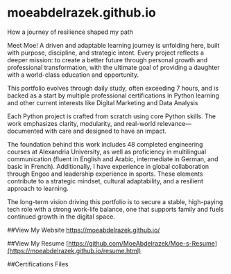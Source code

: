 # moeabdelrazek.github.io
How a journey of resilience shaped my path

Meet Moe!
A driven and adaptable learning journey is unfolding here, built with purpose, discipline, and strategic intent. Every project reflects a deeper mission: to create a better future through personal growth and professional transformation, with the ultimate goal of providing a daughter with a world-class education and opportunity.

This portfolio evolves through daily study, often exceeding 7 hours, and is backed as a start by multiple professional certifications in Python learning and other current interests like Digital Marketing and Data Analysis

Each Python project is crafted from scratch using core Python skills. The work emphasizes clarity, modularity, and real-world relevance—documented with care and designed to have an impact.

The foundation behind this work includes 48 completed engineering courses at Alexandria University, as well as proficiency in multilingual communication (fluent in English and Arabic, intermediate in German, and basic in French). Additionally, I have experience in global collaboration through Engoo and leadership experience in sports. These elements contribute to a strategic mindset, cultural adaptability, and a resilient approach to learning.

The long-term vision driving this portfolio is to secure a stable, high-paying tech role with a strong work-life balance, one that supports family and fuels continued growth in the digital space.

##View My Website https://moeabdelrazek.github.io/

##View My Resume [https://github.com/MoeAbdelrazek/Moe-s-Resume](https://moeabdelrazek.github.io/resume.html)

##Certifications Files
